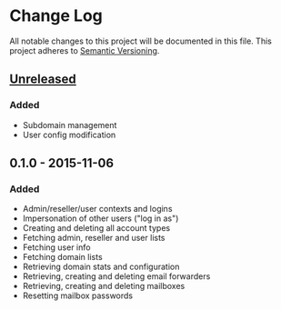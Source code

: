 # Change Log
All notable changes to this project will be documented in this file.
This project adheres to [Semantic Versioning](http://semver.org/).

## [Unreleased]
### Added
 - Subdomain management
 - User config modification

## 0.1.0 - 2015-11-06
### Added
- Admin/reseller/user contexts and logins
- Impersonation of other users ("log in as")
- Creating and deleting all account types
- Fetching admin, reseller and user lists
- Fetching user info
- Fetching domain lists
- Retrieving domain stats and configuration
- Retrieving, creating and deleting email forwarders
- Retrieving, creating and deleting mailboxes
- Resetting mailbox passwords

[Unreleased]: https://github.com/omines/directadmin/compare/v0.1.0...master
